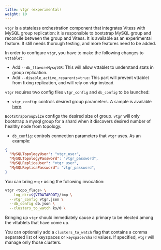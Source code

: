 ```yaml
---
title: vtgr (experimental)
weight: 10
---
```


`vtgr` is a stateless orchestration component that integrates Vitess with MySQL group replication: it is responsible to bootstrap MySQL group and reconcile between the group and Vitess. It is available as an experimental feature. It still needs thorough testing, and more features need to be added.

In order to configure `vtgr`, you have to make the following changes to `vttablet`:

* Add `--db_flavor=MysqlGR`: This will allow vttablet to understand stats in group replication.
* Add `--disable_active_reparents=true`: This part will prevent vttablet from fixing replication, and will rely on vtgr instead.

`vtgr` requires two config files `vtgr_config` and `db_config` to be launched:

* `vtgr_config`: controls desired group parameters. A sample is available [here](https://github.com/vitessio/vitess/blob/main/go/vt/vtgr/config/vtgr_config.json).

`BootstrapGroupSize` configs the desired size of group. `vtgr` will only bootstrap a mysql group for a shard when it discovers desired number of healthy node from topology.

* `db_config`: controls connection parameters that `vtgr` uses. As an example:

```json
{
  "MySQLTopologyUser": "vtgr_user",
  "MySQLTopologyPassword": "vtgr_password",
  "MySQLReplicaUser": "vtgr_user",
  "MySQLReplicaPassword": "vtgr_password",
}
```

You can bring `vtgr` using the following invocation:

```sh
vtgr <topo_flags> \
  --log_dir=${VTDATAROOT}/tmp \
  --vtgr_config vtgr.json \
  --db_config db.json \
  --clusters_to_watch ks/0 \
 ```

Bringing up `vtgr` should immediately cause a primary to be elected among the vttablets that have come up.

You can optionally add a `clusters_to_watch` flag that contains a comma separated list of keyspaces or `keyspace/shard` values. If specified, `vtgr` will manage only those clusters.
